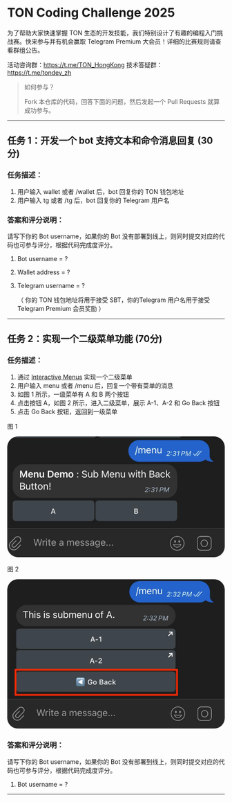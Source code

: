 # TON Coding Challenge 2025

为了帮助大家快速掌握 TON 生态的开发技能，我们特别设计了有趣的编程入门挑战赛。快来参与并有机会赢取 Telegram Premium 大会员！详细的比赛规则请查看群组公告。

活动咨询群：https://t.me/TON_HongKong
技术答疑群：https://t.me/tondev_zh


> 如何参与？
> 
> Fork 本仓库的代码，回答下面的问题，然后发起一个 Pull Requests 就算成功参与。

---

## 任务 1：开发一个 bot 支持文本和命令消息回复 (30分)

### 任务描述：

1. 用户输入 wallet 或者 /wallet 后，bot 回复你的 TON 钱包地址
2. 用户输入 tg 或者 /tg 后，bot 回复你的 Telegram 用户名

### 答案和评分说明：

请写下你的 Bot username，如果你的 Bot 没有部署到线上，则同时提交对应的代码也可参与评分，根据代码完成度评分。

1. Bot username = ?
2. Wallet address =  ?
3. Telegram username =  ?

   （ 你的 TON 钱包地址将用于接受 SBT，你的Telegram 用户名用于接受 Telegram Premium 会员奖励 ）
---

## 任务 2：实现一个二级菜单功能 (70分)

### 任务描述：

1. 通过 [Interactive Menus](https://grammy.dev/plugins/menu) 实现一个二级菜单
2. 用户输入 menu 或者 /menu 后，回复一个带有菜单的消息
3. 如图 1 所示，一级菜单有 A 和 B 两个按钮
4. 点击按钮 A，如图 2 所示，进入二级菜单，展示 A-1、A-2 和 Go Back 按钮
5. 点击 Go Back 按钮，返回到一级菜单

图 1 

![menu-1.jpg](public/menu-1.jpg)

图 2

![menu-2.jpg](public/menu-2.jpg)


### 答案和评分说明：

请写下你的 Bot username，如果你的 Bot 没有部署到线上，则同时提交对应的代码也可参与评分，根据代码完成度评分。

1. Bot username = ?


---

